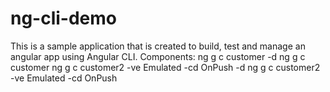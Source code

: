 # ng-cli-demo
This is a sample application that is created to build, test and manage an angular app using Angular CLI.
Components:
ng g c customer -d
ng g c customer
ng g c customer2 -ve Emulated -cd OnPush -d
ng g c customer2 -ve Emulated -cd OnPush


